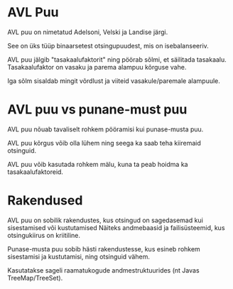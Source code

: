 # AVL Puu

AVL puu on nimetatud Adelsoni, Velski ja Landise järgi.

See on üks tüüp binaarsetest otsingupuudest, mis on isebalanseeriv.

AVL puu jälgib "tasakaalufaktorit" ning pöörab sõlmi, et säilitada tasakaalu. Tasakaalufaktor on vasaku ja parema alampuu kõrguse vahe.

Iga sõlm sisaldab mingit võrdlust ja viiteid vasakule/paremale alampuule.

# AVL puu vs punane-must puu

AVL puu nõuab tavaliselt rohkem pööramisi kui punase-musta puu.

AVL puu kõrgus võib olla lühem ning seega ka saab teha kiiremaid otsinguid.

AVL puu võib kasutada rohkem mälu, kuna ta peab hoidma ka tasakaalufaktoreid.

# Rakendused

AVL puu on sobilik rakendustes, kus otsingud on sagedasemad kui sisestamised või kustutamised Näiteks andmebaasid ja failisüsteemid, kus otsingukiirus on kriitiline.

Punase-musta puu sobib hästi rakendustesse, kus esineb rohkem sisestamisi ja kustutamisi, ning otsinguid vähem.

Kasutatakse sageli raamatukogude andmestruktuurides (nt Javas TreeMap/TreeSet).






